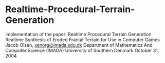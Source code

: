 # Realtime-Procedural-Terrain-Generation
implementation of the paper: Realtime Procedural Terrain Generation Realtime Synthesis of Eroded Fractal Terrain for Use in Computer Games Jacob Olsen, xenorg@imada.sdu.dk Department of Mathematics And Computer Science (IMADA) University of Southern Denmark October 31, 2004

